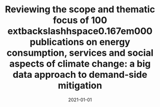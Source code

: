 ---
title: "Reviewing the scope and thematic focus of 100\textbackslashhspace0.167em000 publications on energy consumption, services and social aspects of climate change: a big data approach to demand-side mitigation"
collection: publications
permalink: /publication/22
date: 2021-01-01
venue: 'Environmental Research Letters'
paperurl: 'http://academicpages.github.io/files/paper1.pdf'
citation: 'Creutzig, Felix, <b>Callaghan, Max</b>, Ramakrishnan, Anjali, Javaid, Aneeque, Niamir, Leila, Minx, Jan, Müller-Hansen, Finn, Sovacool, Benjamin, Afroz, Zakia, Andor, Mark, Antal, Miklos, Court, Victor, Das, Nandini, Díaz-José, Julio, Döbbe, Friederike, Figueroa, Maria J., Gouldson, Andrew, Haberl, Helmut, Hook, Andrew, Ivanova, Diana, Lamb, William F., Maïzi, Nadia, Mata, Érika, Nielsen, Kristian S., Onyige, Chioma Daisy, Reisch, Lucia A., Roy, Joyashree, Scheelbeek, Pauline, Sethi, Mahendra, Some, Shreya, Sorrell, Steven, Tessier, Mathilde, Urmee, Tania, Virág, Doris, Wan, Can, Wiedenhofer, Dominik, Wilson, Charlie. (2021). &quot;Reviewing the scope and thematic focus of 100\textbackslashhspace0.167em000 publications on energy consumption, services and social aspects of climate change: a big data approach to demand-side mitigation.&quot; <i>Environmental Research Letters</i>. 16(3).'
---